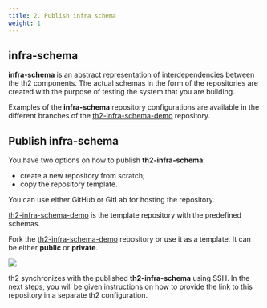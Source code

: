 ```yaml
---
title: 2. Publish infra schema
weight: 1
---
```


## infra-schema

**infra-schema** is an abstract representation of interdependencies between the th2 components.
The actual schemas in the form of the repositories are created with the purpose of testing the system that you are building.

Examples of the **infra-schema** repository configurations are available in the different branches of the
[th2-infra-schema-demo](https://github.com/th2-net/th2-infra-schema-demo/tree/master) repository.

## Publish infra-schema

You have two options on how to publish **th2-infra-schema**:
- create a new repository from scratch;
- copy the repository template.

You can use either GitHub or GitLab for hosting the repository.

[th2-infra-schema-demo](https://github.com/th2-net/th2-infra-schema-demo/tree/master)
is the template repository with the predefined schemas.

Fork the [th2-infra-schema-demo](https://github.com/th2-net/th2-infra-schema-demo/tree/master)
repository or use it as a template. It can be either **public** or **private**.

![](/img/getting-started/th2-infra-schema/git-based/clone-th2-infra-schema-demo.png)

<notice info >

th2 synchronizes with the published **th2-infra-schema** using SSH. 
In the next steps, you will be given instructions on how to provide the link to this repository in a separate th2 configuration.

</notice >

